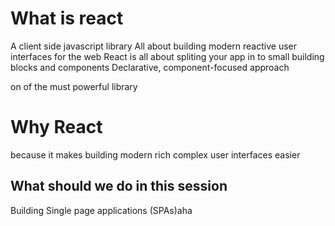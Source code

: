 # What is react
A client side javascript library
All about building modern reactive user interfaces for the web
React is all about spliting your app in to small building blocks and components
Declarative, component-focused approach

on of the must powerful library

# Why React
because it makes building modern rich complex user interfaces easier


## What should we do in this session
Building Single page applications (SPAs)aha
